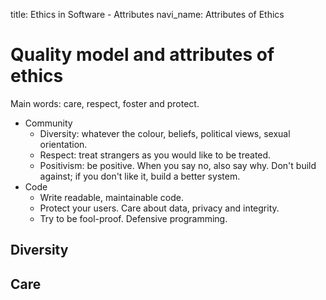 title: Ethics in Software - Attributes
navi_name: Attributes of Ethics

# Quality model and attributes of ethics



Main words: care, respect, foster and protect.

* Community
    * Diversity: whatever the colour, beliefs, political views, sexual orientation.
    * Respect: treat strangers as you would like to be treated.
    * Positivism: be positive. When you say no, also say why. Don't build against; if you don't like it, build a better system.
* Code
    * Write readable, maintainable code.
    * Protect your users. Care about data, privacy and integrity.
    * Try to be fool-proof. Defensive programming.

## Diversity

## Care
